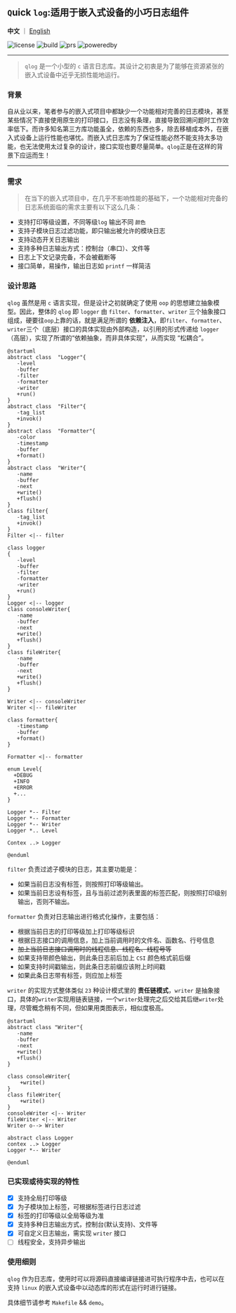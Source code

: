 ## `Q`uick `log`:适用于嵌入式设备的小巧日志组件

**中文** ｜ [English](README_EN.md)  

![license](https://img.shields.io/badge/license-MIT-orange)
![build](https://img.shields.io/badge/build-passing-brightgreen)
![prs](https://img.shields.io/badge/PRs-welcome-brightgreen)
![poweredby](https://img.shields.io/badge/powered%20by-qufeiyan-red)

---
>`qlog` 是一个小型的 `c` 语言日志库。其设计之初衷是为了能够在资源紧张的嵌入式设备中近乎无损性能地运行。

### 背景 
自从业以来，笔者参与的嵌入式项目中都缺少一个功能相对完善的日志模块，甚至某些情况下直接使用原生的打印接口，日志没有条理，直接导致回溯问题时工作效率低下。而许多知名第三方库功能虽全，依赖的东西也多，除去移植成本外，在嵌入式设备上运行性能也堪忧。而嵌入式日志库为了保证性能必然不能支持太多功能，也无法使用太过复杂的设计，接口实现也要尽量简单。`qlog`正是在这样的背景下应运而生！  

---

### 需求

> 在当下的嵌入式项目中，在几乎不影响性能的基础下，一个功能相对完备的日志系统面临的需求主要有以下这么几条：
- 支持打印等级设置，不同等级`log` 输出不同 `颜色`
- 支持子模块日志过滤功能，即只输出被允许的模块日志
- 支持动态开关日志输出
- 支持多种日志输出方式：控制台（串口）、文件等
- 日志上下文记录完备，不会被截断等
- 接口简单，易操作，输出日志如 `printf` 一样简洁

### 设计思路

`qlog` 虽然是用 `c` 语言实现，但是设计之初就确定了使用 `oop` 的思想建立抽象模型。因此，整体的 `qlog` 即 `logger` 由 `filter`、`formatter`、`writer` 三个抽象接口组成，硬要往`oop`上靠的话，就是满足所谓的 **依赖注入**，即`filter`、`formatter`、`writer`三个（底层）接口的具体实现由外部构造，以引用的形式传递给 `logger`（高层），实现了所谓的“依赖抽象，而非具体实现”，从而实现 “松耦合”。

```plantuml
@startuml
abstract class  "Logger"{
   -level
   -buffer
   -filter
   -formatter
   -writer
   +run() 
}
abstract class  "Filter"{
   -tag_list
   +invok()
}
abstract class  "Formatter"{
   -color
   -timestamp
   -buffer
   +format()
}
abstract class  "Writer"{
   -name
   -buffer
   -next
   +write()
   +flush()
}
class filter{
   -tag_list
   +invok()
}
Filter <|-- filter

class logger
{
   -level
   -buffer
   -filter
   -formatter
   -writer
   +run() 
}
Logger <|-- logger
class consoleWriter{
   -name
   -buffer
   -next
   +write()
   +flush()
}
class fileWriter{
   -name
   -buffer
   -next
   +write()
   +flush()
}

Writer <|-- consoleWriter
Writer <|-- fileWriter

class formatter{
   -timestamp
   -buffer
   +format()
}

Formatter <|-- formatter

enum Level{
  +DEBUG
  +INFO
  +ERROR
  +...
}

Logger *-- Filter
Logger *-- Formatter
Logger *-- Writer
Logger *.. Level

Contex ..> Logger

@enduml
```

<!-- ![logger.uml](./assets/logger.png) -->

`filter` 负责过滤子模块的日志，其主要功能是：
- 如果当前日志没有标签，则按照打印等级输出。
- 如果当前日志设有标签，且与当前过滤列表里面的标签匹配，则按照打印级别输出，否则不输出。

`formatter` 负责对日志输出进行格式化操作，主要包括：
- 根据当前日志的打印等级加上打印等级标识
- 根据日志接口的调用信息，加上当前调用时的文件名、函数名、行号信息
- ~~加上当前日志接口调用时的线程信息、线程名、线程号等~~
- 如果支持带颜色输出，则此条日志前后加上 `CSI` 颜色格式前后缀
- 如果支持时间戳输出，则此条日志前缀应该附上时间戳
- 如果此条日志带有标签，则应加上标签

`writer` 的实现方式整体类似 `23` 种设计模式里的 **责任链模式**，`writer` 是抽象接口，具体的`writer`实现用链表链接，一个`writer`处理完之后交给其后继`writer`处理，尽管概念稍有不同，但如果用类图表示，相似度极高。
<!-- ![writer]() -->

```plantuml
@startuml
abstract class "Writer"{
   -name
   -buffer
   -next
   +write()
   +flush()
}

class consoleWriter{
    +write()
}
class fileWriter{
    +write()
}
consoleWriter <|-- Writer
fileWriter <|-- Writer
Writer o--> Writer

abstract class Logger
contex ..> Logger
Logger *-- Writer

@enduml
```


### 已实现或待实现的特性
- [x] 支持全局打印等级
- [x] 为子模块加上标签，可根据标签进行日志过滤
- [x] 标签的打印等级以全局等级为准
- [x] 支持多种日志输出方式，控制台(默认支持)、文件等
- [x] 可自定义日志输出，需实现 `writer` 接口
- [ ] 线程安全，支持异步输出

### 使用细则
`qlog` 作为日志库，使用时可以将源码直接编译链接进可执行程序中去，也可以在支持 `linux` 的嵌入式设备中以动态库的形式在运行时进行链接。

具体细节请参考 `Makefile` && `demo`。







